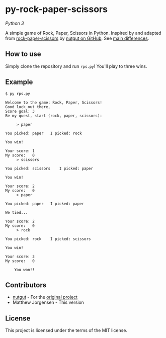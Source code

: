 # py-rock-paper-scissors

*Python 3*

A simple game of Rock, Paper, Scissors in Python. Inspired by and adapted from [rock-paper-scissors][0] by [nutgut on GitHub][1]. See [main differences][2].

[0]: https://github.com/nutgut/rock-paper-scissors
[1]: https://github.com/nutgut
[2]: https://github.com/mtthwjrgnsn/py_rock_paper_scissors/wiki/Main-Differences

## How to use

Simply clone the repository and run `rps.py`! You'll play to three wins.

## Example

```shell
$ py rps.py

Welcome to the game: Rock, Paper, Scissors!
Good luck out there,
Score goal: 3
Be my quest, start (rock, paper, scissors):

     > paper

You picked: paper   I picked: rock

You win!

Your score: 1
My score:   0
     > scissors

You picked: scissors    I picked: paper

You win!

Your score: 2
My score:   0
     > paper

You picked: paper   I picked: paper

We tied...

Your score: 2
My score:   0
     > rock

You picked: rock    I picked: scissors

You win!

Your score: 3
My score:   0

    You won!!
```

## Contributors

* [nutgut][1] - For the [original project][0]
* Matthew Jorgensen - This version

## License

This project is licensed under the terms of the MIT license.